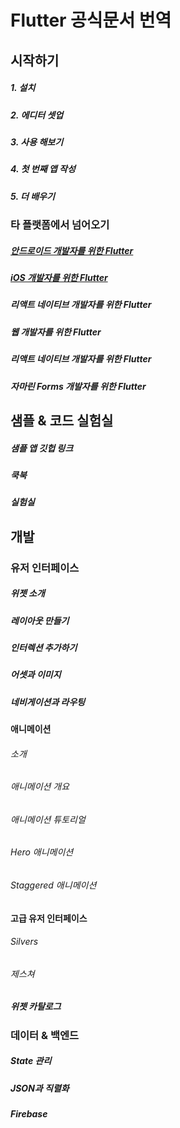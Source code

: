 # Flutter 공식문서 번역

## 시작하기
##### 1. 설치
##### 2. 에디터 셋업
##### 3. 사용 해보기
##### 4. 첫 번째 앱 작성
##### 5. 더 배우기
### 타 플랫폼에서 넘어오기
##### [안드로이드 개발자를 위한 Flutter](https://github.com/JumpToFlutter/OfficialDocumentationKR/blob/master/%EC%95%88%EB%93%9C%EB%A1%9C%EC%9D%B4%EB%93%9C%20%EA%B0%9C%EB%B0%9C%EC%9E%90%EB%A5%BC%20%EC%9C%84%ED%95%9C%20Flutter.md)
##### [iOS 개발자를 위한 Flutter](https://github.com/JumpToFlutter/OfficialDocumentationKR/blob/master/iOS%20%EA%B0%9C%EB%B0%9C%EC%9E%90%EB%A5%BC%20%EC%9C%84%ED%95%9C%20Flutter.md)
##### 리액트 네이티브 개발자를 위한 Flutter
##### 웹 개발자를 위한 Flutter
##### 리액트 네이티브 개발자를 위한 Flutter
##### 자마린 Forms 개발자를 위한 Flutter

## 샘플 & 코드 실험실
##### 샘플 앱 깃헙 링크
##### 쿡북
##### 실험실

## 개발
### 유저 인터페이스
##### 위젯 소개
##### 레이아웃 만들기
##### 인터렉션 추가하기
##### 어셋과 이미지
##### 네비게이션과 라우팅
#### 애니메이션
###### 소개
###### 애니메이션 개요
###### 애니메이션 튜토리얼
###### Hero 애니메이션
###### Staggered 애니메이션
#### 고급 유저 인터페이스
###### Silvers
###### 제스쳐
##### 위젯 카탈로그
### 데이터 & 백엔드
##### State 관리
##### JSON과 직렬화
##### Firebase


